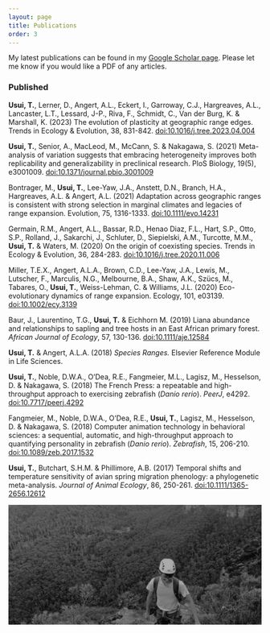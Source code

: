 ```yaml
---
layout: page
title: Publications
order: 3
---
```


My latest publications can be found in my [Google Scholar page](https://scholar.google.ca/citations?user=aGFgshoAAAAJ&hl=en). Please let me know if you would like a PDF of any articles.
### Published

**Usui, T.**, Lerner, D., Angert, A.L., Eckert, I., Garroway, C.J., Hargreaves, A.L., Lancaster, L.T., Lessard, J-P., Riva, F., Schmidt, C., Van der Burg, K. & Marshall, K. (2023) The evolution of plasticity at geographic range edges. Trends in Ecology & Evolution, 38, 831-842. [doi:10.1016/j.tree.2023.04.004](https://www.cell.com/trends/ecology-evolution/fulltext/S0169-5347(23)00084-8)

**Usui, T.**, Senior, A., MacLeod, M., McCann, S. & Nakagawa, S. (2021) Meta-analysis of variation suggests that embracing heterogeneity improves both replicability and generalizability in preclinical research. PloS Biology, 19(5), e3001009. [doi:10.1371/journal.pbio.3001009](https://journals.plos.org/plosbiology/article?id=10.1371/journal.pbio.3001009)

Bontrager, M., **Usui, T.**, Lee-Yaw, J.A., Anstett, D.N., Branch, H.A., Hargreaves, A.L. & Angert, A.L. (2021) Adaptation across geographic ranges is consistent with strong selection in marginal climates and legacies of range expansion. Evolution, 75, 1316-1333. [doi:10.1111/evo.14231](https://onlinelibrary.wiley.com/doi/10.1111/evo.14231)

Germain, R.M., Angert, A.L., Bassar, R.D., Henao Diaz, F.L., Hart, S.P., Otto, S.P., Rolland, J., Sakarchi, J., Schluter, D., Siepielski, A.M., Turcotte, M.M., **Usui, T.** & Waters, M. (2020) On the origin of coexisting species. Trends in Ecology & Evolution, 36, 284-283. [doi:10.1016/j.tree.2020.11.006](https://www.cell.com/trends/ecology-evolution/fulltext/S0169-5347(20)30339-6)

Miller, T.E.X., Angert, A.L.A., Brown, C.D., Lee-Yaw, J.A., Lewis, M., Lutscher, F., Marculis, N.G., Melbourne, B.A., Shaw, A.K., Szücs, M., Tabares, O., **Usui, T.**, Weiss-Lehman, C. & Williams, J.L. (2020) Eco-evolutionary dynamics of range expansion. Ecology, 101, e03139. [doi:10.1002/ecy.3139](https://esajournals.onlinelibrary.wiley.com/doi/abs/10.1002/ecy.3139)

Baur, J., Laurentino, T.G., **Usui, T.** & Eichhorn M. (2019) Liana abundance and relationships to sapling and tree hosts in an East African primary forest. *African Journal of Ecology*, 57, 130-136. [doi:10.1111/aje.12584](https://onlinelibrary.wiley.com/doi/full/10.1111/aje.12584)

**Usui, T.** & Angert, A.L.A. (2018) *Species Ranges.* Elsevier Reference Module in Life Sciences.

**Usui, T.**, Noble, D.W.A., O’Dea, R.E., Fangmeier, M.L., Lagisz, M., Hesselson, D. & Nakagawa, S. (2018) The French Press: a repeatable and high-throughput approach to exercising zebrafish (*Danio rerio*). *PeerJ*, e4292. [doi:10.7717/peerj.4292](https://peerj.com/articles/4292/)

Fangmeier, M., Noble, D.W.A., O’Dea, R.E., **Usui, T.**, Lagisz, M., Hesselson, D. & Nakagawa, S. (2018) Computer animation technology in behavioral sciences: a sequential, automatic, and high-throughput approach to quantifying personality in zebrafish (*Danio rerio*). *Zebrafish*, 15, 206-210. [doi:10.1089/zeb.2017.1532](https://www.liebertpub.com/doi/abs/10.1089/zeb.2017.1532)

**Usui, T.**, Butchart, S.H.M. & Phillimore, A.B. (2017) Temporal shifts and temperature sensitivity of avian spring migration phenology: a phylogenetic meta-analysis. *Journal of Animal Ecology*, 86, 250-261. [doi:10.1111/1365-2656.12612](https://besjournals.onlinelibrary.wiley.com/doi/full/10.1111/1365-2656.12612)

![rockclimb](images/rock-bw.png)
